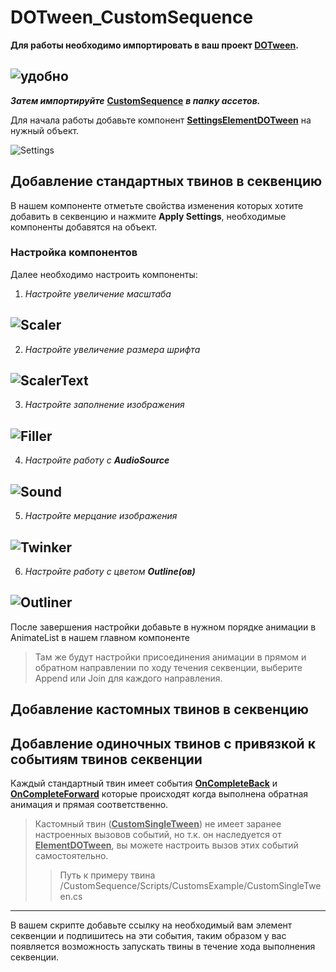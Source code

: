 # DOTween_CustomSequence

 **Для работы необходимо импортировать в ваш проект [DOTween](https://dotween.demigiant.com/).**
 
 ![удобно](https://dotween.demigiant.com/_imgs/splash_dotween.png)
 -------------------------------------------------------------------------------------------------------------------------------------------------------
 ***Затем импортируйте*** **<ins>CustomSequence</ins>** ***в папку ассетов.***
 
 Для начала работы добавьте компонент **<ins>SettingsElementDOTween</ins>** на нужный объект.
 
  ![Settings](https://github.com/danboxbet/DOTween_CustomSequence/assets/122733719/7bee4ff5-f9a2-47fe-9dab-e0b49cabd286)

 ## Добавление стандартных твинов в секвенцию
 В нашем компоненте отметьте свойства изменения которых хотите добавить в секвенцию и нажмите **Apply Settings**, необходимые компоненты добавятся на объект.
 ### Настройка компонентов
 Далее необходимо настроить компоненты:
 1. *Настройте увеличение масштаба*
 
 ![Scaler](https://github.com/danboxbet/DOTween_CustomSequence/assets/122733719/958661c1-2260-43db-8ff8-59d675f1411d)
 -------------------------------------------------------------------------------------------------------------------------------------------------------
 2. *Настройте увеличение размера шрифта*
 
 ![ScalerText](https://github.com/danboxbet/DOTween_CustomSequence/assets/122733719/4a62c2f8-01f2-4cf2-8354-661b3fff72ce)
 -------------------------------------------------------------------------------------------------------------------------------------------------------
 3. *Настройте заполнение изображения*
 
 ![Filler](https://github.com/danboxbet/DOTween_CustomSequence/assets/122733719/fd38d63a-4a6f-4152-ae40-8efd50bd18a4)
 -------------------------------------------------------------------------------------------------------------------------------------------------------
 4. *Настройте работу с **AudioSource***

 ![Sound](https://github.com/danboxbet/DOTween_CustomSequence/assets/122733719/b718322a-35a9-4885-95cf-6c62a77389ef)
 -------------------------------------------------------------------------------------------------------------------------------------------------------
 5. *Настройте мерцание изображения*

 ![Twinker](https://github.com/danboxbet/DOTween_CustomSequence/assets/122733719/6944c60e-0f91-498c-a762-1cb465e7847a)
 -------------------------------------------------------------------------------------------------------------------------------------------------------
 6. *Настройте работу с цветом **Outline(ов)***

 ![Outliner](https://github.com/danboxbet/DOTween_CustomSequence/assets/122733719/cac2af84-bbd6-455b-92e6-ba288d777ea7)
 -------------------------------------------------------------------------------------------------------------------------------------------------------
 После завершения настройки добавьте в нужном порядке анимации в AnimateList в нашем главном компоненте
 > Там же будут настройки присоединения анимации в прямом и обратном направлении по ходу течения секвенции, выберите Append или Join для каждого направления.
 ## Добавление кастомных твинов в секвенцию

 ## Добавление одиночных твинов с привязкой к событиям твинов секвенции
 Каждый стандартный твин имеет события **<ins>OnCompleteBack</ins>** и **<ins>OnCompleteForward</ins>** которые происходят когда выполнена обратная анимация и прямая соответственно.
 > Кастомный твин (**<ins>CustomSingleTween</ins>**) не имеет заранее настроенных вызовов событий, но т.к. он наследуется от **<ins>ElementDOTween</ins>**, вы можете настроить вызов этих событий самостоятельно.
>> Путь к примеру твина /CustomSequence/Scripts/CustomsExample/CustomSingleTween.cs
 -------------------------------------------------------------------------------------------------------------------------------------------------------
 В вашем скрипте добавьте ссылку на необходимый вам элемент секвенции и подпишитесь на эти события, таким образом у вас появляется возможность запускать твины в течение хода выполнения секвенции.
